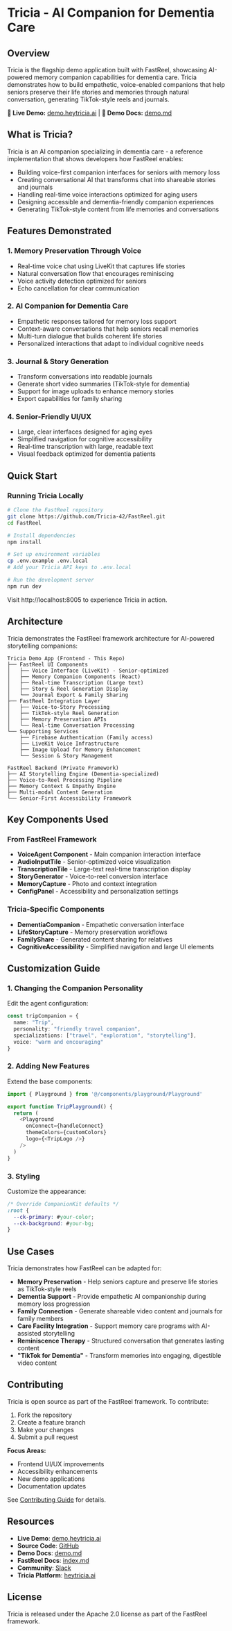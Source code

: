 # Tricia - AI Companion for Dementia Care

## Overview

Tricia is the flagship demo application built with FastReel, showcasing AI-powered memory companion capabilities for dementia care. Tricia demonstrates how to build empathetic, voice-enabled companions that help seniors preserve their life stories and memories through natural conversation, generating TikTok-style reels and journals.

**🌟 Live Demo:** [demo.heytricia.ai](https://demo.heytricia.ai) | **📖 Demo Docs:** [demo.md](demo.md)

## What is Tricia?

Tricia is an AI companion specializing in dementia care - a reference implementation that shows developers how FastReel enables:
- Building voice-first companion interfaces for seniors with memory loss
- Creating conversational AI that transforms chat into shareable stories and journals  
- Handling real-time voice interactions optimized for aging users
- Designing accessible and dementia-friendly companion experiences
- Generating TikTok-style content from life memories and conversations

## Features Demonstrated

### 1. Memory Preservation Through Voice
- Real-time voice chat using LiveKit that captures life stories
- Natural conversation flow that encourages reminiscing
- Voice activity detection optimized for seniors
- Echo cancellation for clear communication

### 2. AI Companion for Dementia Care
- Empathetic responses tailored for memory loss support
- Context-aware conversations that help seniors recall memories
- Multi-turn dialogue that builds coherent life stories
- Personalized interactions that adapt to individual cognitive needs

### 3. Journal & Story Generation
- Transform conversations into readable journals
- Generate short video summaries (TikTok-style for dementia)
- Support for image uploads to enhance memory stories
- Export capabilities for family sharing

### 4. Senior-Friendly UI/UX
- Large, clear interfaces designed for aging eyes
- Simplified navigation for cognitive accessibility
- Real-time transcription with large, readable text
- Visual feedback optimized for dementia patients

## Quick Start

### Running Tricia Locally

```bash
# Clone the FastReel repository
git clone https://github.com/Tricia-42/FastReel.git
cd FastReel

# Install dependencies
npm install

# Set up environment variables
cp .env.example .env.local
# Add your Tricia API keys to .env.local

# Run the development server
npm run dev
```

Visit http://localhost:8005 to experience Tricia in action.

## Architecture

Tricia demonstrates the FastReel framework architecture for AI-powered storytelling companions:

```
Tricia Demo App (Frontend - This Repo)
├── FastReel UI Components
│   ├── Voice Interface (LiveKit) - Senior-optimized
│   ├── Memory Companion Components (React)
│   ├── Real-time Transcription (Large text)
│   ├── Story & Reel Generation Display
│   └── Journal Export & Family Sharing
├── FastReel Integration Layer
│   ├── Voice-to-Story Processing
│   ├── TikTok-style Reel Generation
│   ├── Memory Preservation APIs
│   └── Real-time Conversation Processing
└── Supporting Services
    ├── Firebase Authentication (Family access)
    ├── LiveKit Voice Infrastructure
    ├── Image Upload for Memory Enhancement
    └── Session & Story Management

FastReel Backend (Private Framework)
├── AI Storytelling Engine (Dementia-specialized)
├── Voice-to-Reel Processing Pipeline
├── Memory Context & Empathy Engine
├── Multi-modal Content Generation
└── Senior-First Accessibility Framework
```

## Key Components Used

### From FastReel Framework

- **VoiceAgent Component** - Main companion interaction interface
- **AudioInputTile** - Senior-optimized voice visualization
- **TranscriptionTile** - Large-text real-time transcription display
- **StoryGenerator** - Voice-to-reel conversion interface
- **MemoryCapture** - Photo and context integration
- **ConfigPanel** - Accessibility and personalization settings

### Tricia-Specific Components

- **DementiaCompanion** - Empathetic conversation interface
- **LifeStoryCapture** - Memory preservation workflows
- **FamilyShare** - Generated content sharing for relatives
- **CognitiveAccessibility** - Simplified navigation and large UI elements

## Customization Guide

### 1. Changing the Companion Personality

Edit the agent configuration:

```typescript
const tripCompanion = {
  name: "Trip",
  personality: "friendly travel companion",
  specializations: ["travel", "exploration", "storytelling"],
  voice: "warm and encouraging"
}
```

### 2. Adding New Features

Extend the base components:

```typescript
import { Playground } from '@/components/playground/Playground'

export function TripPlayground() {
  return (
    <Playground
      onConnect={handleConnect}
      themeColors={customColors}
      logo={<TripLogo />}
    />
  )
}
```

### 3. Styling

Customize the appearance:

```css
/* Override CompanionKit defaults */
:root {
  --ck-primary: #your-color;
  --ck-background: #your-bg;
}
```

## Use Cases

Tricia demonstrates how FastReel can be adapted for:

- **Memory Preservation** - Help seniors capture and preserve life stories as TikTok-style reels
- **Dementia Support** - Provide empathetic AI companionship during memory loss progression
- **Family Connection** - Generate shareable video content and journals for family members
- **Care Facility Integration** - Support memory care programs with AI-assisted storytelling
- **Reminiscence Therapy** - Structured conversation that generates lasting content
- **"TikTok for Dementia"** - Transform memories into engaging, digestible video content

## Contributing

Tricia is open source as part of the FastReel framework. To contribute:

1. Fork the repository
2. Create a feature branch
3. Make your changes
4. Submit a pull request

**Focus Areas:**
- Frontend UI/UX improvements
- Accessibility enhancements
- New demo applications
- Documentation updates

See [Contributing Guide](contributing.md) for details.

## Resources

- **Live Demo**: [demo.heytricia.ai](https://demo.heytricia.ai)
- **Source Code**: [GitHub](https://github.com/Tricia-42/FastReel)  
- **Demo Docs**: [demo.md](demo.md)
- **FastReel Docs**: [index.md](index.md)
- **Community**: [Slack](https://fastreel-community.slack.com)
- **Tricia Platform**: [heytricia.ai](https://heytricia.ai)

## License

Tricia is released under the Apache 2.0 license as part of the FastReel framework. 